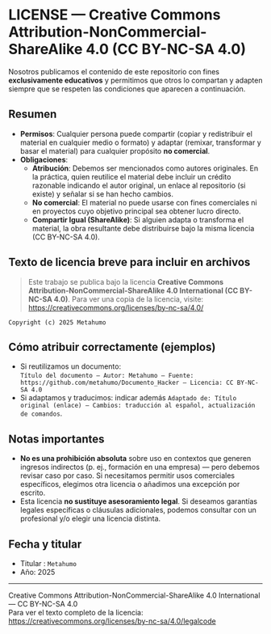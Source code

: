 # LICENSE — Creative Commons Attribution-NonCommercial-ShareAlike 4.0 (CC BY-NC-SA 4.0)

Nosotros publicamos el contenido de este repositorio con fines **exclusivamente educativos** y permitimos que otros lo compartan y adapten siempre que se respeten las condiciones que aparecen a continuación.

## Resumen
- **Permisos**: Cualquier persona puede compartir (copiar y redistribuir el material en cualquier medio o formato) y adaptar (remixar, transformar y basar el material) para cualquier propósito **no comercial**.
- **Obligaciones**:
  - **Atribución**: Debemos ser mencionados como autores originales. En la práctica, quien reutilice el material debe incluir un crédito razonable indicando el autor original, un enlace al repositorio (si existe) y señalar si se han hecho cambios.
  - **No comercial**: El material no puede usarse con fines comerciales ni en proyectos cuyo objetivo principal sea obtener lucro directo.
  - **Compartir Igual (ShareAlike)**: Si alguien adapta o transforma el material, la obra resultante debe distribuirse bajo la misma licencia (CC BY-NC-SA 4.0).

## Texto de licencia breve para incluir en archivos
> Este trabajo se publica bajo la licencia **Creative Commons Attribution-NonCommercial-ShareAlike 4.0 International (CC BY-NC-SA 4.0)**. Para ver una copia de la licencia, visite: https://creativecommons.org/licenses/by-nc-sa/4.0/

`Copyright (c) 2025 Metahumo`

## Cómo atribuir correctamente (ejemplos)
- Si reutilizamos un documento:  
  `Título del documento — Autor: Metahumo — Fuente: https://github.com/metahumo/Documento_Hacker — Licencia: CC BY-NC-SA 4.0`
- Si adaptamos y traducimos: indicar además `Adaptado de: Título original (enlace) — Cambios: traducción al español, actualización de comandos`.

## Notas importantes
- **No es una prohibición absoluta** sobre uso en contextos que generen ingresos indirectos (p. ej., formación en una empresa) — pero debemos revisar caso por caso. Si necesitamos permitir usos comerciales específicos, elegimos otra licencia o añadimos una excepción por escrito.
- Esta licencia **no sustituye asesoramiento legal**. Si deseamos garantías legales específicas o cláusulas adicionales, podemos consultar con un profesional y/o elegir una licencia distinta.

## Fecha y titular
- Titular : `Metahumo`
- Año: 2025

---

Creative Commons Attribution-NonCommercial-ShareAlike 4.0 International — CC BY-NC-SA 4.0  
Para ver el texto completo de la licencia: https://creativecommons.org/licenses/by-nc-sa/4.0/legalcode
